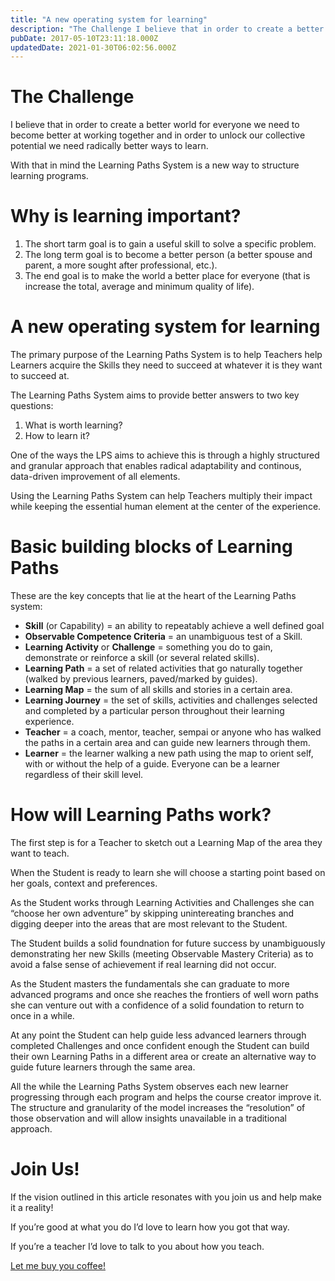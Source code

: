 ```yaml
---
title: "A new operating system for learning"
description: "The Challenge I believe that in order to create a better world for everyone we need to become better at working together and in order to unlock our collective potential we need radically better way..."
pubDate: 2017-05-10T23:11:18.000Z
updatedDate: 2021-01-30T06:02:56.000Z
---
```

# The Challenge

I believe that in order to create a better world for everyone we
need to become better at working together and in order to unlock
our collective potential we need radically better ways to learn.

With that in mind the Learning Paths System is a new way to
structure learning programs.

# Why is learning important?

1. The short tarm goal is to gain a useful skill to solve a
   specific problem.
2. The long term goal is to become a better person (a better
   spouse and parent, a more sought after professional, etc.).
3. The end goal is to make the world a better place for everyone
   (that is increase the total, average and minimum quality of
   life).

# A new operating system for learning

The primary purpose of the Learning Paths System is to help
Teachers help Learners acquire the Skills they need to succeed
at whatever it is they want to succeed at.

The Learning Paths System aims to provide better answers to two
key questions:

1. What is worth learning?
2. How to learn it?

One of the ways the LPS aims to achieve this is through a highly
structured and granular approach that enables radical
adaptability and continous, data-driven improvement of all
elements.

Using the Learning Paths System can help Teachers multiply their
impact while keeping the essential human element at the center
of the experience.

# Basic building blocks of Learning Paths

These are the key concepts that lie at the heart of the Learning
Paths system:

* **Skill** (or Capability) = an ability to repeatably
  achieve a well defined goal
* **Observable Competence Criteria** = an unambiguous test of
  a Skill.
* **Learning Activity** or **Challenge** = something you
  do to gain, demonstrate or reinforce a skill (or several
  related skills).
* **Learning Path** = a set of related activities that go
  naturally together (walked by previous learners, paved/marked
  by guides).
* **Learning Map** = the sum of all skills and stories in a
  certain area.
* **Learning Journey** = the set of skills, activities and
  challenges selected and completed by a particular person
  throughout their learning experience.
* **Teacher** = a coach, mentor, teacher, sempai or anyone
  who has walked the paths in a certain area and can guide new
  learners through them.
* **Learner** = the learner walking a new path using the map
  to orient self, with or without the help of a guide. Everyone
  can be a learner regardless of their skill level.

# How will Learning Paths work?

The first step is for a Teacher to sketch out a Learning Map of
the area they want to teach.

When the Student is ready to learn she will choose a starting
point based on her goals, context and preferences.

As the Student works through Learning Activities and Challenges
she can “choose her own adventure” by skipping
unintereating branches and digging deeper into the areas that
are most relevant to the Student.

The Student builds a solid foundnation for future success by
unambiguously demonstrating her new Skills (meeting Observable
Mastery Criteria) as to avoid a false sense of achievement if
real learning did not occur.

As the Student masters the fundamentals she can graduate to more
advanced programs and once she reaches the frontiers of well
worn paths she can venture out with a confidence of a solid
foundation to return to once in a while.

At any point the Student can help guide less advanced learners
through completed Challenges and once confident enough the
Student can build their own Learning Paths in a different area
or create an alternative way to guide future learners through
the same area.

All the while the Learning Paths System observes each new
learner progressing through each program and helps the course
creator improve it. The structure and granularity of the model
increases the “resolution” of those observation and
will allow insights unavailable in a traditional approach.

# Join Us!

If the vision outlined in this article resonates with you join
us and help make it a reality!

If you’re good at what you do I’d love to learn how
you got that way.

If you’re a teacher I’d love to talk to you about
how you teach.

[Let me buy you coffee!](http://mailto:michal@fluidcircle.net/?ref=localhost)